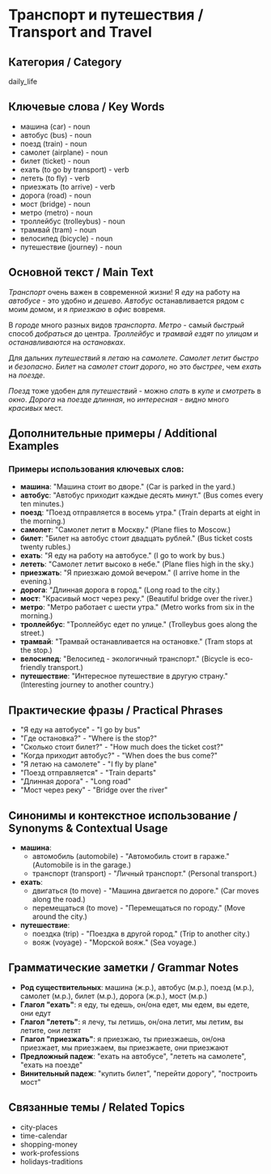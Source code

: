 # Транспорт и путешествия / Transport and Travel

## Категория / Category
daily_life


## Ключевые слова / Key Words
- машина (car) - noun
- автобус (bus) - noun
- поезд (train) - noun
- самолет (airplane) - noun
- билет (ticket) - noun
- ехать (to go by transport) - verb
- лететь (to fly) - verb
- приезжать (to arrive) - verb
- дорога (road) - noun
- мост (bridge) - noun
- метро (metro) - noun
- троллейбус (trolleybus) - noun
- трамвай (tram) - noun
- велосипед (bicycle) - noun
- путешествие (journey) - noun

## Основной текст / Main Text

*Транспорт* очень важен в современной жизни! Я *еду* на работу на *автобусе* - это удобно и *дешево*. *Автобус* останавливается рядом с моим домом, и я *приезжаю* в *офис* вовремя.

В *городе* много разных видов *транспорта*. *Метро* - самый *быстрый* способ *добраться* до центра. *Троллейбус* и *трамвай* *ездят* по *улицам* и *останавливаются* на *остановках*.

Для дальних *путешествий* я *летаю* на *самолете*. *Самолет* *летит* *быстро* и *безопасно*. *Билет* на *самолет* *стоит* *дорого*, но это *быстрее*, чем *ехать* на *поезде*.

*Поезд* тоже удобен для *путешествий* - можно *спать* в *купе* и *смотреть* в *окно*. *Дорога* на *поезде* *длинная*, но *интересная* - *видно* много *красивых* мест.

## Дополнительные примеры / Additional Examples

### Примеры использования ключевых слов:
- **машина**: "Машина стоит во дворе." (Car is parked in the yard.)
- **автобус**: "Автобус приходит каждые десять минут." (Bus comes every ten minutes.)
- **поезд**: "Поезд отправляется в восемь утра." (Train departs at eight in the morning.)
- **самолет**: "Самолет летит в Москву." (Plane flies to Moscow.)
- **билет**: "Билет на автобус стоит двадцать рублей." (Bus ticket costs twenty rubles.)
- **ехать**: "Я еду на работу на автобусе." (I go to work by bus.)
- **лететь**: "Самолет летит высоко в небе." (Plane flies high in the sky.)
- **приезжать**: "Я приезжаю домой вечером." (I arrive home in the evening.)
- **дорога**: "Длинная дорога в город." (Long road to the city.)
- **мост**: "Красивый мост через реку." (Beautiful bridge over the river.)
- **метро**: "Метро работает с шести утра." (Metro works from six in the morning.)
- **троллейбус**: "Троллейбус едет по улице." (Trolleybus goes along the street.)
- **трамвай**: "Трамвай останавливается на остановке." (Tram stops at the stop.)
- **велосипед**: "Велосипед - экологичный транспорт." (Bicycle is eco-friendly transport.)
- **путешествие**: "Интересное путешествие в другую страну." (Interesting journey to another country.)

## Практические фразы / Practical Phrases

- "Я еду на автобусе" - "I go by bus"
- "Где остановка?" - "Where is the stop?"
- "Сколько стоит билет?" - "How much does the ticket cost?"
- "Когда приходит автобус?" - "When does the bus come?"
- "Я летаю на самолете" - "I fly by plane"
- "Поезд отправляется" - "Train departs"
- "Длинная дорога" - "Long road"
- "Мост через реку" - "Bridge over the river"

## Синонимы и контекстное использование / Synonyms & Contextual Usage

- **машина**: 
  - автомобиль (automobile) - "Автомобиль стоит в гараже." (Automobile is in the garage.)
  - транспорт (transport) - "Личный транспорт." (Personal transport.)
- **ехать**: 
  - двигаться (to move) - "Машина двигается по дороге." (Car moves along the road.)
  - перемещаться (to move) - "Перемещаться по городу." (Move around the city.)
- **путешествие**: 
  - поездка (trip) - "Поездка в другой город." (Trip to another city.)
  - вояж (voyage) - "Морской вояж." (Sea voyage.)

## Грамматические заметки / Grammar Notes

- **Род существительных**: машина (ж.р.), автобус (м.р.), поезд (м.р.), самолет (м.р.), билет (м.р.), дорога (ж.р.), мост (м.р.)
- **Глагол "ехать"**: я еду, ты едешь, он/она едет, мы едем, вы едете, они едут
- **Глагол "лететь"**: я лечу, ты летишь, он/она летит, мы летим, вы летите, они летят
- **Глагол "приезжать"**: я приезжаю, ты приезжаешь, он/она приезжает, мы приезжаем, вы приезжаете, они приезжают
- **Предложный падеж**: "ехать на автобусе", "лететь на самолете", "ехать на поезде"
- **Винительный падеж**: "купить билет", "перейти дорогу", "построить мост"

## Связанные темы / Related Topics

- city-places
- time-calendar
- shopping-money
- work-professions
- holidays-traditions

